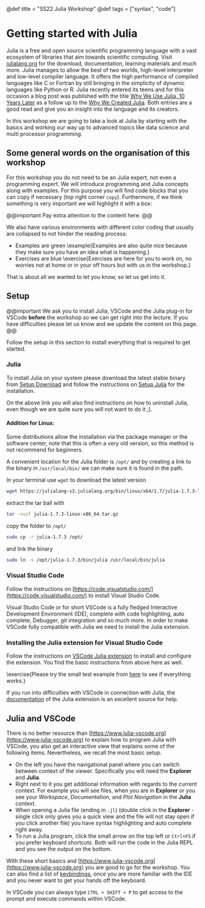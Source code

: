 @def title = "SS22 Julia Workshop"
@def tags = ["syntax", "code"]

# Getting started with Julia

Julia is a free and open source scientific programming language with a vast ecosystem of libraries that aim towards scientific computing. Visit [julialang.org](https://julialang.org) for the download, documentation, learning materials and much more. Julia manages to allow the best of two worlds, high-level interpreter and low-level compiler language. It offers the high performance of compiled languages like C or Fortran by still bringing in the simplicity of dynamic languages like Python or R. Julia recently entered its teens and for this occasion a blog post was published with the title [Why We Use Julia, 10 Years Later](https://julialang.org/blog/2022/02/10years/) as a follow up to the [Why We Created Julia](https://julialang.org/blog/2012/02/why-we-created-julia/). Both entries are a good read and give you an insight into the language and its creators.

In this workshop we are going to take a look at Julia by starting with the basics and working our way up to advanced topics like data science and multi processor programming.

## Some general words on the organisation of this workshop

For this workshop you do not need to be an Julia expert, not even a programming expert. We will introduce programming and Julia concepts along with examples. For this purpose you will find code blocks that you can copy if necessary (top right corner `copy`). Furthermore, if we think something is very important we will highlight it with a box:

@@important
Pay extra attention to the content here.
@@

We also have various environments with different color coding that usually are collapsed to not hinder the reading process:
- Examples are green
\example{Examples are also quite nice because they make sure you have an idea what is happening.}
- Exercises are blue
\exercise{Exercises are here for you to work on, no worries not at home or in your off hours but with us in the workshop.}

That is about all we wanted to let you know, so let us get into it.

## Setup

@@important
We ask you to install Julia, VSCode and the Julia plug-in for VSCode **before** the workshop so we can get right into the lecture. If you have difficulties please let us know and we update the content on this page. 
@@

Follow the setup in this section to install everything that is required to get started.

### Julia 
To install Julia on your system please download the latest stable binary from [Setup Download](https://julialang.org/downloads/) and follow the instructions on [Setup Julia](https://julialang.org/downloads/platform/) for the installation.

On the above link you will also find instructions on how to uninstall Julia, even though we are quite sure you will not want to do it ;).

#### Addition for Linux:
Some distributions allow the installation via the package manager or the software center, note that this is often a very old version, so this method is not recommend for beginners. 

A convenient location for the Julia folder is `/opt/` and by creating a link to the binary in `/usr/local/bin/` we can make sure it is found in the path. 

In your terminal use `wget` to download the latest version
```bash
wget https://julialang-s3.julialang.org/bin/linux/x64/1.7/julia-1.7.3-linux-x86_64.tar.gz
```
extract the tar ball with
```bash
tar -xvzf julia-1.7.3-linux-x86_64.tar.gz
```
copy the folder to `/opt/`
```bash
sudo cp -r julia-1.7.3 /opt/
```
and link the binary
```bash
sudo ln -s /opt/julia-1.7.3/bin/julia /usr/local/bin/julia
```

### Visual Studio Code

Follow the instructions on [https://code.visualstudio.com/](https://code.visualstudio.com/) to install Visual Studio Code. 

Visual Studio Code or for short VSCode is a fully fledged Interactive Development Environment (IDE), complete with code highlighting, auto complete, Debugger, git integration and so much more. In order to make VSCode fully compatible with Julia we need to install the Julia extension. 

### Installing the Julia extension for Visual Studio Code

Follow the instructions on [VSCode Julia extension](https://www.julia-vscode.org/docs/dev/gettingstarted/#Installing-the-Julia-extension) to install and configure the extension. You find the basic instructions from above here as well.

\exercise{Please try the small test example from [here](https://www.julia-vscode.org/docs/dev/gettingstarted/#Creating-Your-First-Julia-Hello-World-program) to see if everything works.}

If you run into difficulties with VSCode in connection with Julia, the [documentation](https://www.julia-vscode.org/docs/dev/) of the Julia extension is an excellent source for help. 

## Julia and VSCode

There is no better resource than [https://www.julia-vscode.org](https://www.julia-vscode.org) to explain how to program Julia with VSCode, you also get an interactive view that explains some of the following items. Nevertheless, we recall the most basic setup. 

- On the left you have the navigational panel where you can switch between context of the viewer. Specifically you will need the **Explorer** and **Julia**. 
- Right next to it you get additional information with regards to the current context. For example you will see files, when you are in **Explorer** or you see your *Workspace*, *Documentation*, and *Plot Navigation* in the **Julia** context.
- When opening a Julia file (ending in `.jl`) (double click in the **Explorer** - single click only gives you a quick view and the file will not stay open if you click another file) you have syntax highlighting and auto complete right away. 
- To run a Julia program, click the small arrow on the top left or `Ctrl+F5` if you prefer keyboard shortcuts. Both will run the code in the Julia REPL and you see the output on the bottom.

With these short basics and [https://www.julia-vscode.org](https://www.julia-vscode.org) you are good to go for the workshop. You can also find a list of [keybindings](https://www.julia-vscode.org/docs/dev/userguide/keybindings/), once you are more familiar with the IDE and you never want to get your hands off the keyboard. 

In VSCode you can always type `CTRL + SHIFT + P` to get access to the prompt and execute commands within VSCode.